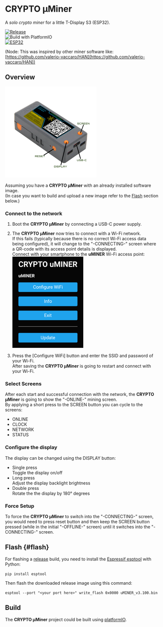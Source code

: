 # CRYPTO μMiner

A *solo crypto miner* for a little T-Display S3 (ESP32).  

[![Release](https://img.shields.io/github/v/release/cjaeckel/uMINER?include_prereleases)](https://github.com/cjaeckel/uMINER/releases)  
![Build with PlatformIO](https://img.shields.io/badge/PlatformIO-orange)  
[![ESP32](https://img.shields.io/badge/ESP-32S3-000000.svg?longCache=true&style=flat&colorA=CC101F)](https://www.espressif.com/en/products/socs/esp32-S3)

(Node: This was inspired by other miner software like: [https://github.com/valerio-vaccaro/HAN](https://github.com/valerio-vaccaro/HAN))


## Overview

<img src="rsc\img\Overview.png" height="300">

Assuming you have a **CRYPTO μMiner** with an already installed software image.  
(In case you want to build and upload a new image refer to the [Flash](#flash) section below.)

### Connect to the network

1. Boot the **CRYPTO μMiner** by connecting a USB-C power supply.  
		 
2. The **CRYPTO μMiner** now tries to connect with a Wi-Fi network.  
	 If this fails (typically because there is no correct Wi-Fi access data being configured), it will change to the "-CONNECTING-" screen where a QR-code with its access point details is displayed.  
	 Connect with your smartphone to the **uMINER** Wi-Fi access point:  
	 <img src="rsc/img/uMINER-Setup.png" height="300">
	 
		 
3. Press the \[Configure WiFi\] button and enter the SSID and password of your Wi-Fi.  
	 After saving the **CRYPTO μMiner** is going to restart and connect with your Wi-Fi.

### Select Screens

After each start and successful connection with the network, the **CRYPTO μMiner** is going to show the "-ONLINE-" mining screen.  
By applying a short press to the SCREEN button you can cycle to the screens:

* ONLINE  
* CLOCK  
* NETWORK  
* STATUS

### Configure the display

The display can be changed using the DISPLAY button:

* Single press  
	Toggle the display on/off  
* Long press  
	Adjust the display backlight brightness  
* Double press  
	Rotate the the display by 180° degrees

### Force Setup

To force the **CRYPTO μMiner** to switch into the "-CONNECTING-" screen, you would need to press reset button and then keep the SCREEN button pressed
(while in the initial "-OFFLINE-" screen) until it switches into the "-CONNECTING-" screen.


## Flash {#flash}

For flashing a [release](https://github.com/cjaeckel/uMINER/releases) build, you need to install the [Espressif esptool](https://docs.espressif.com/projects/esptool/en/latest/esp32/index.html) with Python:

`pip install esptool`

Then flash the downloaded release image using this command:

`esptool --port "<your port here>" write_flash 0x0000 uMINER_v3.100.bin`

## Build

The **CRYPTO μMiner** project could be built using [platformIO](https://platformio.org/).  